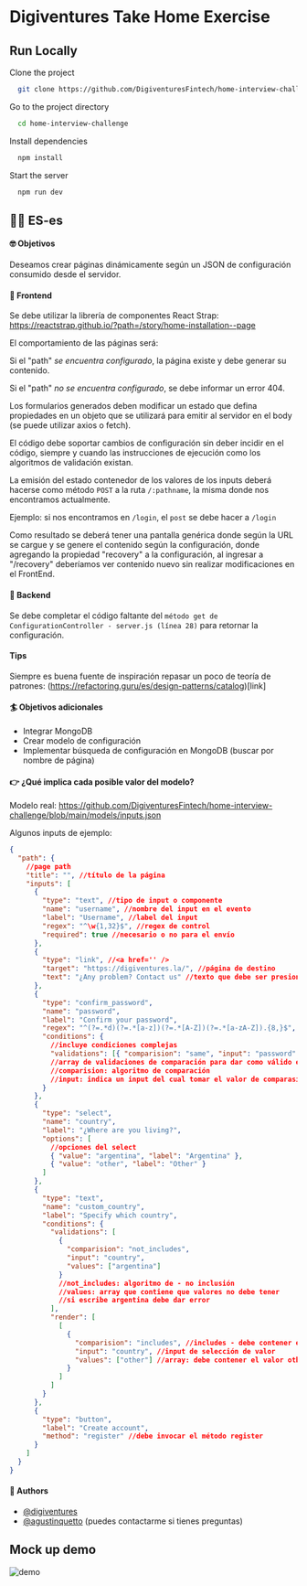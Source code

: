 # Digiventures Take Home Exercise

## Run Locally

Clone the project

```bash
  git clone https://github.com/DigiventuresFintech/home-interview-challenge.git
```

Go to the project directory

```bash
  cd home-interview-challenge
```

Install dependencies

```bash
  npm install
```

Start the server

```bash
  npm run dev
```

## 🙌🏼 ES-es

#### 🤓 Objetivos

Deseamos crear páginas dinámicamente según un JSON de configuración consumido desde el servidor.

#### 🎨 Frontend

Se debe utilizar la librería de componentes React Strap: https://reactstrap.github.io/?path=/story/home-installation--page

El comportamiento de las páginas será:

Si el "path" _se encuentra configurado_, la página existe y debe generar su contenido.

Si el "path" _no se encuentra configurado_, se debe informar un error 404.

Los formularios generados deben modificar un estado que defina propiedades en un objeto que se utilizará para emitir al servidor en el body (se puede utilizar axios o fetch).

El código debe soportar cambios de configuración sin deber incidir en el código, siempre y cuando las instrucciones de ejecución como los algoritmos de validación existan.

La emisión del estado contenedor de los valores de los inputs deberá hacerse como método `POST` a la ruta `/:pathname`, la misma donde nos encontramos actualmente.

Ejemplo: si nos encontramos en `/login`, el `post` se debe hacer a `/login`

Como resultado se deberá tener una pantalla genérica donde según la URL se cargue y se genere el contenido según la configuración, donde agregando la propiedad "recovery" a la configuración, al ingresar a "/recovery" deberíamos ver contenido nuevo sin realizar modificaciones en el FrontEnd.

#### 🔧 Backend

Se debe completar el código faltante del `método get de ConfigurationController - server.js (línea 28)` para retornar la configuración.

#### Tips

Siempre es buena fuente de inspiración repasar un poco de teoría de patrones: (https://refactoring.guru/es/design-patterns/catalog)[link]


#### 🏄 Objetivos adicionales

- Integrar MongoDB
- Crear modelo de configuración
- Implementar búsqueda de configuración en MongoDB (buscar por nombre de página)

#### 👉 ¿Qué implica cada posible valor del modelo?

Modelo real: https://github.com/DigiventuresFintech/home-interview-challenge/blob/main/models/inputs.json

Algunos inputs de ejemplo:

```json
{
  "path": {
    //page path
    "title": "", //título de la página
    "inputs": [
      {
        "type": "text", //tipo de input o componente
        "name": "username", //nombre del input en el evento
        "label": "Username", //label del input
        "regex": "^\w{1,32}$", //regex de control
        "required": true //necesario o no para el envío
      },
      {
        "type": "link", //<a href='' />
        "target": "https://digiventures.la/", //página de destino
        "text": "¿Any problem? Contact us" //texto que debe ser presionado
      },
      {
        "type": "confirm_password",
        "name": "password",
        "label": "Confirm your password",
        "regex": "^(?=.*d)(?=.*[a-z])(?=.*[A-Z])(?=.*[a-zA-Z]).{8,}$",
        "conditions": {
          //incluye condiciones complejas
          "validations": [{ "comparision": "same", "input": "password" }]
          //array de validaciones de comparación para dar como válido el input
          //comparision: algoritmo de comparación
          //input: indica un input del cual tomar el valor de comparasión
        }
      },
      {
        "type": "select",
        "name": "country",
        "label": "¿Where are you living?",
        "options": [
          //opciones del select
          { "value": "argentina", "label": "Argentina" },
          { "value": "other", "label": "Other" }
        ]
      },
      {
        "type": "text",
        "name": "custom_country",
        "label": "Specify which country",
        "conditions": {
          "validations": [
            {
              "comparision": "not_includes",
              "input": "country",
              "values": ["argentina"]
            }
            //not_includes: algoritmo de - no inclusión
            //values: array que contiene que valores no debe tener
            //si escribe argentina debe dar error
          ],
          "render": [
            [
              {
                "comparision": "includes", //includes - debe contener el valor
                "input": "country", //input de selección de valor
                "values": ["other"] //array: debe contener el valor other
              }
            ]
          ]
        }
      },
      {
        "type": "button",
        "label": "Create account",
        "method": "register" //debe invocar el método register
      }
    ]
  }
}
```

#### 💪 Authors

- [@digiventures](https://github.com/DigiventuresFintech)
- [@agustinquetto](https://www.github.com/agustinquetto) (puedes contactarme si tienes preguntas)

## Mock up demo

![demo](https://github.com/DigiventuresFintech/home-interview-challenge/blob/9f12f0b4700a58f7ff25a58280a27a577acb3c5b/pages_example.jpg?raw=true)
